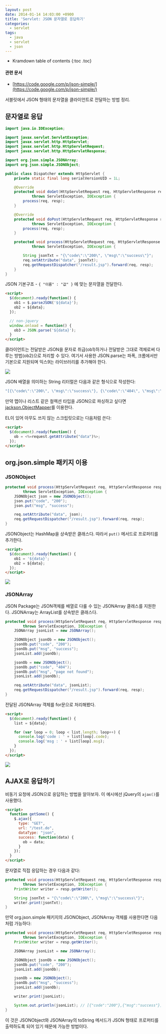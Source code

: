 ```yaml
---
layout: post
date: 2014-01-14 14:03:00 +0900
title: 'Servlet: JSON 문자열로 응답하기'
categories:
  - servlet
tags:
  - java
  - servlet
  - json
---
```


* Kramdown table of contents
{:toc .toc}

#### 관련 문서

- [https://code.google.com/p/json-simple/](https://code.google.com/p/json-simple/)

서블릿에서 JSON 형태의 문자열을 클라이언트로 전달하는 방법 정리.

## 문자열로 응답

```java
import java.io.IOException;

import javax.servlet.ServletException;
import javax.servlet.http.HttpServlet;
import javax.servlet.http.HttpServletRequest;
import javax.servlet.http.HttpServletResponse;

import org.json.simple.JSONArray;
import org.json.simple.JSONObject;

public class Dispatcher extends HttpServlet {
    private static final long serialVersionUID = 1L;

    @Override
    protected void doGet(HttpServletRequest req, HttpServletResponse resp)
            throws ServletException, IOException {
        process(req, resp);
    }

    @Override
    protected void doPost(HttpServletRequest req, HttpServletResponse resp)
            throws ServletException, IOException {
        process(req, resp);
    }

    protected void process(HttpServletRequest req, HttpServletResponse resp)
            throws ServletException, IOException {

        String jsonTxt = "{\"code\":\"200\", \"msg\":\"success\"}";
        req.setAttribute("data", jsonTxt);
        req.getRequestDispatcher("/result.jsp").forward(req, resp);
    }
}
```

JSON 기본구조 - `{ "이름" : "값" }` 에 맞는 문자열을 전달한다.

```html
<script>
  $(document).ready(function() {
    ob1 = $.parseJSON('${data}');
    ob2 = ${data};
  });

  // non-jquery
  window.onload = function() {
    ob3 = JSON.parse('${data}');
  }
</script>
```

클라이언트는 전달받은 JSON을 문자로 취급(ob1)하거나 전달받은 그대로 객체로써 다루는 방법(ob2)으로 처리할 수 있다. 여기서 사용한 JSON.parse는 파폭, 크롬에서만 기본으로 지원되며 익스9는 라이브러리를 추가해야 한다.

![](/images/response-json-1.png)

JSON 배열을 의미하는 String 리터럴은 다음과 같은 형식으로 작성한다:

```java
"[{\"code\":\"200\", \"msg\":\"success\"}, {\"code\":\"404\", \"msg\":\"page not found\"}]"
```

만약 맵이나 리스트 같은 컬렉션 타입을 JSON으로 파싱하고 싶다면 [jackson.ObjectMapper](http://noritersand.tistory.com/240)를 이용한다.

EL이 있어 아무도 쓰지 않는 스크립릿으로는 다음처럼 쓴다:

```html
<script>
  $(document).ready(function() {
    ob = <%=request.getAttribute("data")%>;
  });
</script>
```

## org.json.simple 패키지 이용

### JSONObject

```java
protected void process(HttpServletRequest req, HttpServletResponse resp)
        throws ServletException, IOException {
    JSONObject json = new JSONObject();
    json.put("code", "200");
    json.put("msg", "success");

    req.setAttribute("data", json);
    req.getRequestDispatcher("/result.jsp").forward(req, resp);
}
```

JSONObject는 HashMap을 상속받은 클래스다. 따라서 `put()` 메서드로 프로퍼티를 추가한다.

```html
<script>
  $(document).ready(function() {
    ob1 = '${data}';
    ob2 = ${data};
  });
</script>
```

![](/images/response-json-2.png)

### JSONArray

JSON Package는 JSON객체를 배열로 다룰 수 있는 JSONArray 클래스를 지원한다. JSONArray는 ArrayList를 상속받은 클래스다.

```java
protected void process(HttpServletRequest req, HttpServletResponse resp)
        throws ServletException, IOException {
    JSONArray jsonList = new JSONArray();

    JSONObject jsonOb = new JSONObject();
    jsonOb.put("code", "200");
    jsonOb.put("msg", "success");
    jsonList.add(jsonOb);

    jsonOb = new JSONObject();
    jsonOb.put("code", "404");
    jsonOb.put("msg", "page not found");
    jsonList.add(jsonOb);

    req.setAttribute("data", jsonList);
    req.getRequestDispatcher("/result.jsp").forward(req, resp);
}
```

전달된 JSONArray 객체를 for문으로 처리해봤다.

```html
<script>
  $(document).ready(function() {
    list = ${data};

    for (var loop = 0; loop < list.length; loop++) {
      console.log('code : ' + list[loop].code);
      console.log('msg : ' + list[loop].msg);
    }
  });
</script>
```

![](/images/response-json-3.png)

## AJAX로 응답하기

비동기 요청에 JSON으로 응답하는 방법을 알아보자. 이 예시에선 jQuery의 `ajax()`를 사용했다.

```html
<script>
  function getSome() {
    $.ajax({
      type: "GET",
      url: "/test.do",
      dataType: "json",
      success: function(data) {
        ob = data;
      }
    });
  }
</script>
```

문자열로 직접 응답하는 경우 다음과 같다:

```java
protected void process(HttpServletRequest req, HttpServletResponse resp)
        throws ServletException, IOException {
    PrintWriter writer = resp.getWriter();

    String jsonTxt = "{\"code\":\"200\", \"msg\":\"success\"}";
    writer.print(jsonTxt);
}
```

만약 org.json.simple 패키지의 JSONObject, JSONArray 객체를 사용한다면 다음처럼 가능하다:

```java
protected void process(HttpServletRequest req, HttpServletResponse resp)
        throws ServletException, IOException {
    PrintWriter writer = resp.getWriter();

    JSONArray jsonList = new JSONArray();

    JSONObject jsonOb = new JSONObject();
    jsonOb.put("code", "200");
    jsonList.add(jsonOb);

    jsonOb = new JSONObject();
    jsonOb.put("msg", "success");
    jsonList.add(jsonOb);

    writer.print(jsonList);

    System.out.println(jsonList); // [{"code":"200"},{"msg":"success"}]
}
```

이 것은 JSONObject와 JSONArray의 toString 메서드가 JSON 형태로 프로퍼티를 출력하도록 되어 있기 때문에 가능한 방법이다.
